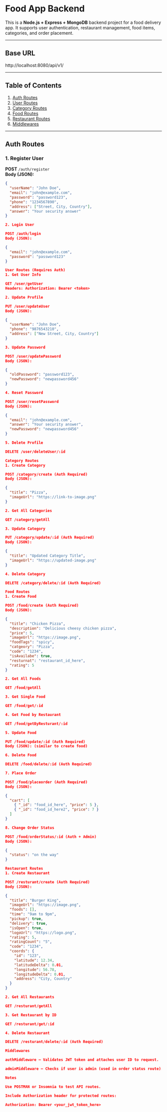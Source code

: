 # Food App Backend

This is a **Node.js + Express + MongoDB** backend project for a food delivery app. It supports user authentication, restaurant management, food items, categories, and order placement.

---

## Base URL

http://localhost:8080/api/v1/


---

## Table of Contents

1. [Auth Routes](#auth-routes)
2. [User Routes](#user-routes)
3. [Category Routes](#category-routes)
4. [Food Routes](#food-routes)
5. [Restaurant Routes](#restaurant-routes)
6. [Middlewares](#middlewares)

---

## Auth Routes

### 1. Register User
**POST** `/auth/register`  
**Body (JSON):**
```json
{
  "userName": "John Doe",
  "email": "john@example.com",
  "password": "password123",
  "phone": "1234567890",
  "address": ["Street, City, Country"],
  "answer": "Your security answer"
}

2. Login User

POST /auth/login
Body (JSON):

{
  "email": "john@example.com",
  "password": "password123"
}

User Routes (Requires Auth)
1. Get User Info

GET /user/getUser
Headers: Authorization: Bearer <token>

2. Update Profile

PUT /user/updateUser
Body (JSON):

{
  "userName": "John Doe",
  "phone": "9876543210",
  "address": ["New Street, City, Country"]
}

3. Update Password

POST /user/updatePassword
Body (JSON):

{
  "oldPassword": "password123",
  "newPassword": "newpassword456"
}

4. Reset Password

POST /user/resetPassword
Body (JSON):

{
  "email": "john@example.com",
  "answer": "Your security answer",
  "newPassword": "newpassword456"
}

5. Delete Profile

DELETE /user/deleteUser/:id

Category Routes
1. Create Category

POST /category/create (Auth Required)
Body (JSON):

{
  "title": "Pizza",
  "imageUrl": "https://link-to-image.png"
}

2. Get All Categories

GET /category/getAll

3. Update Category

PUT /category/update/:id (Auth Required)
Body (JSON):

{
  "title": "Updated Category Title",
  "imageUrl": "https://updated-image.png"
}

4. Delete Category

DELETE /category/delete/:id (Auth Required)

Food Routes
1. Create Food

POST /food/create (Auth Required)
Body (JSON):

{
  "title": "Chicken Pizza",
  "description": "Delicious cheesy chicken pizza",
  "price": 5,
  "imageUrl": "https://image.png",
  "foodTags": "spicy",
  "catgeory": "Pizza",
  "code": "1234",
  "isAvailabe": true,
  "resturnat": "restaurant_id_here",
  "rating": 5
}

2. Get All Foods

GET /food/getAll

3. Get Single Food

GET /food/get/:id

4. Get Food by Restaurant

GET /food/getByResturant/:id

5. Update Food

PUT /food/update/:id (Auth Required)
Body (JSON): (similar to create food)

6. Delete Food

DELETE /food/delete/:id (Auth Required)

7. Place Order

POST /food/placeorder (Auth Required)
Body (JSON):

{
  "cart": [
    { "_id": "food_id_here", "price": 5 },
    { "_id": "food_id_here2", "price": 7 }
  ]
}

8. Change Order Status

POST /food/orderStatus/:id (Auth + Admin)
Body (JSON):

{
  "status": "on the way"
}

Restaurant Routes
1. Create Restaurant

POST /resturant/create (Auth Required)
Body (JSON):

{
  "title": "Burger King",
  "imageUrl": "https://image.png",
  "foods": [],
  "time": "9am to 9pm",
  "pickup": true,
  "delivery": true,
  "isOpen": true,
  "logoUrl": "https://logo.png",
  "rating": 5,
  "ratingCount": "5",
  "code": "1234",
  "coords": {
    "id": "123",
    "latitude": 12.34,
    "latitudeDelta": 0.01,
    "longitude": 56.78,
    "longitudeDelta": 0.01,
    "address": "City, Country"
  }
}

2. Get All Restaurants

GET /resturant/getAll

3. Get Restaurant by ID

GET /resturant/get/:id

4. Delete Restaurant

DELETE /resturant/delete/:id (Auth Required)

Middlewares

authMiddleware – Validates JWT token and attaches user ID to request.

adminMiddleware – Checks if user is admin (used in order status route).

Notes

Use POSTMAN or Insomnia to test API routes.

Include Authorization header for protected routes:

Authorization: Bearer <your_jwt_token_here>
